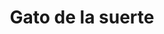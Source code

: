 ---
title: Gato de la suerte
date: 
draft: false

# descripcion
description : Gato de la suerte

materials: Plata 925

color: Plateado

dimensions: 1cm x 2cm

code: 02-14-0174

type: "Dijes"

categories: []

price: $5.310,00

price_eftvo: $4.515,00

# Images
# first image will be shown in the product page
images:
  # - image: "images/path_to_image"
  # La ubicacion de las imagenes es imagenes/Dijes/Dijes.Plata/02-14-0174-gato-de-la-suerte
  - image: "./images/dijes/plata/02-14-0174-gato-de-la-suerte.JPG"
---